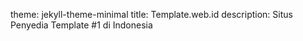 theme: jekyll-theme-minimal
title: Template.web.id
description: Situs Penyedia Template #1 di Indonesia
